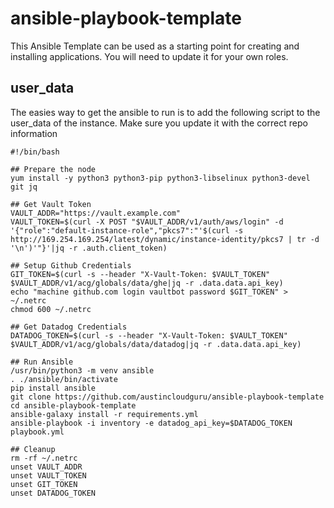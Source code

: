 # ansible-playbook-template
This Ansible Template can be used as a starting point for creating and installing applications. You will need to update it for your own roles.



## user_data
The easies way to get the ansible to run is to add the following script to the user_data of the instance.  Make sure you update it with the correct repo information

```shell
#!/bin/bash

## Prepare the node
yum install -y python3 python3-pip python3-libselinux python3-devel git jq

## Get Vault Token
VAULT_ADDR="https://vault.example.com"
VAULT_TOKEN=$(curl -X POST "$VAULT_ADDR/v1/auth/aws/login" -d '{"role":"default-instance-role","pkcs7":"'$(curl -s http://169.254.169.254/latest/dynamic/instance-identity/pkcs7 | tr -d '\n')'"}'|jq -r .auth.client_token)

## Setup Github Credentials
GIT_TOKEN=$(curl -s --header "X-Vault-Token: $VAULT_TOKEN" $VAULT_ADDR/v1/acg/globals/data/ghe|jq -r .data.data.api_key)
echo "machine github.com login vaultbot password $GIT_TOKEN" > ~/.netrc
chmod 600 ~/.netrc

## Get Datadog Credentials
DATADOG_TOKEN=$(curl -s --header "X-Vault-Token: $VAULT_TOKEN" $VAULT_ADDR/v1/acg/globals/data/datadog|jq -r .data.data.api_key)

## Run Ansible
/usr/bin/python3 -m venv ansible
. ./ansible/bin/activate
pip install ansible
git clone https://github.com/austincloudguru/ansible-playbook-template
cd ansible-playbook-template
ansible-galaxy install -r requirements.yml
ansible-playbook -i inventory -e datadog_api_key=$DATADOG_TOKEN playbook.yml

## Cleanup
rm -rf ~/.netrc
unset VAULT_ADDR
unset VAULT_TOKEN
unset GIT_TOKEN
unset DATADOG_TOKEN
```
